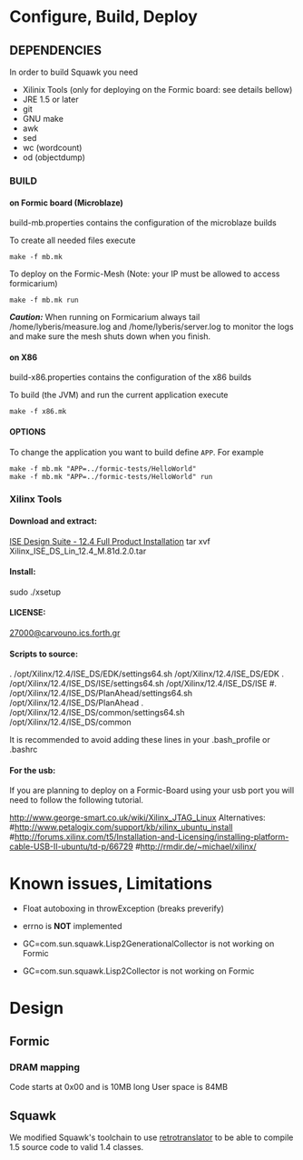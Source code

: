 # Configure, Build, Deploy #

## DEPENDENCIES ##

In order to build Squawk you need
 * Xilinix Tools (only for deploying on the Formic board: see details bellow)
 * JRE 1.5 or later
 * git
 * GNU make
 * awk
 * sed
 * wc (wordcount)
 * od (objectdump)

### BUILD ###

#### on Formic board (Microblaze) ####
  build-mb.properties contains the configuration of the microblaze
  builds

  To create all needed files execute

    make -f mb.mk

  To deploy on the Formic-Mesh (Note: your IP must be allowed to
  access formicarium)

    make -f mb.mk run

  ***Caution:*** When running on Formicarium always tail
  /home/lyberis/measure.log and /home/lyberis/server.log to monitor
  the logs and make sure the mesh shuts down when you finish.

#### on X86 ####
  build-x86.properties contains the configuration of the x86 builds

  To build (the JVM) and run the current application execute

    make -f x86.mk

#### OPTIONS ####
  To change the application you want to build define `APP`. For
  example

    make -f mb.mk "APP=../formic-tests/HelloWorld"
    make -f mb.mk "APP=../formic-tests/HelloWorld" run

### Xilinx Tools ###

#### Download and extract: ####
  [ISE Design Suite - 12.4 Full Product Installation](http://www.xilinx.com/support/download/index.html/content/xilinx/en/downloadNav/design-tools/v12_4.html)
  tar xvf Xilinx_ISE_DS_Lin_12.4_M.81d.2.0.tar

#### Install: ####
  sudo ./xsetup

#### LICENSE: ####
  27000@carvouno.ics.forth.gr

#### Scripts to source: ####
  . /opt/Xilinx/12.4/ISE_DS/EDK/settings64.sh /opt/Xilinx/12.4/ISE_DS/EDK
  . /opt/Xilinx/12.4/ISE_DS/ISE/settings64.sh /opt/Xilinx/12.4/ISE_DS/ISE
  #. /opt/Xilinx/12.4/ISE_DS/PlanAhead/settings64.sh /opt/Xilinx/12.4/ISE_DS/PlanAhead
  . /opt/Xilinx/12.4/ISE_DS/common/settings64.sh /opt/Xilinx/12.4/ISE_DS/common
  
  It is recommended to avoid adding these lines in your .bash_profile
  or .bashrc

#### For the usb: ####
  If you are planning to deploy on a Formic-Board using your usb port
  you will need to follow the following tutorial.
  
  http://www.george-smart.co.uk/wiki/Xilinx_JTAG_Linux
  Alternatives:
    #http://www.petalogix.com/support/kb/xilinx_ubuntu_install
    #http://forums.xilinx.com/t5/Installation-and-Licensing/installing-platform-cable-USB-II-ubuntu/td-p/66729
    #http://rmdir.de/~michael/xilinx/

# Known issues, Limitations #

  * Float autoboxing in throwException (breaks preverify)
  * errno is **NOT** implemented

  * GC=com.sun.squawk.Lisp2GenerationalCollector is not working on Formic
  * GC=com.sun.squawk.Lisp2Collector is not working on Formic

# Design #

## Formic ##

### DRAM mapping ###
  Code starts at 0x00 and is 10MB long
  User space is 84MB

## Squawk ##

  We modified Squawk's toolchain to use
  [retrotranslator](http://retrotranslator.sourceforge.net/) to be
  able to compile 1.5 source code to valid 1.4 classes.
